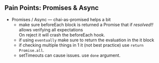 ##  Pain Points: Promises & Async

* Promises / Async — chai-as-promised helps a bit
	* make sure beforeEach block is returned a Promise that if *resolved!!* allows verifying all expectations  
	  On reject it will crash the beforeEach hook.
	* if using `eventually` make sure to return the evaluation in the it block
	* if checking multiple things in 1 it (not best practice) use `return Promise.all`.
	* setTimeouts can cause issues. use `done` argument.
